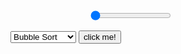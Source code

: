<!DOCTYPE html>
<html lang="en">
<head>
    <meta charset="UTF-8">
    <meta name="viewport" content="width=device-width, initial-scale=1.0">
    <link rel="stylesheet" href="style.css">
    <title>Sorts</title>
</head>
<body>
    <section class="header">
        <div style="width: 50%; margin: auto;">
        <input type="range" min="0" max="100" value="0" class="slider" id="myRange">
        <p id="myNum"></p>
        </div>
    </section>
    <main id="main-section">
    </main>
    <section id="footer">
        <div>
        <select name="sorts-types" id="sorts-types">
            <option value="bubble">Bubble Sort</option>
            <option value="insertion">Insertion Sort</option>
            <option value="selection">Selection Sort</option>
        </select>
        <button id="btn" onclick="roadMap()">click me!</button>
    </div>
    </section>
</body>

<script src="./script.js"></script>
</html>
